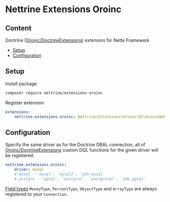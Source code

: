 # Nettrine Extensions Oroinc

## Content

Doctrine ([Oroinc/DoctrineExtensions](https://github.com/oroinc/doctrine-extensions)) extension for Nette Framework

- [Setup](#setup)
- [Configuration](#configuration)

## Setup

Install package

```bash
composer require nettrine/extensions-oroinc
```

Register extension

```yaml
extensions:
    nettrine.extensions.oroinc: Nettrine\Extensions\Oroinc\DI\OroincBehaviorExtension
```

## Configuration

Specify the same driver as for the Doctrine DBAL connection, all of [Oroinc/DoctrineExtensions](https://github.com/oroinc/doctrine-extensions) custom DQL functions for the given driver will be registered.

```yaml
nettrine.extensions.oroinc:
    driver: mysql
    # mysql - 'mysql', 'mysql2', 'pdo_mysql'
    # postgre - 'pgsql', 'postgres', 'postgresql', 'pdo_pgsql'
```

[Field types](https://github.com/oroinc/doctrine-extensions#field-types) `MoneyType`, `PercentType`, `ObjectType` and `ArrayType` are always registered to your `Connection`.
